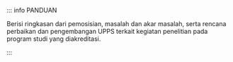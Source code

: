 ::: info PANDUAN

Berisi ringkasan dari pemosisian, masalah dan akar masalah, serta rencana perbaikan dan pengembangan UPPS terkait kegiatan penelitian pada program studi yang diakreditasi.

:::
